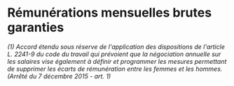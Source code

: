 # Rémunérations mensuelles brutes garanties

 *(1)  *Accord étendu sous réserve de l'application des dispositions de l'article L. 2241-9 du code du travail qui prévoient que la négociation annuelle sur les salaires vise également à définir et programmer les mesures permettant de supprimer les écarts de rémunération entre les femmes et les hommes.*  
(Arrêté du 7 décembre 2015 - art. 1)*

